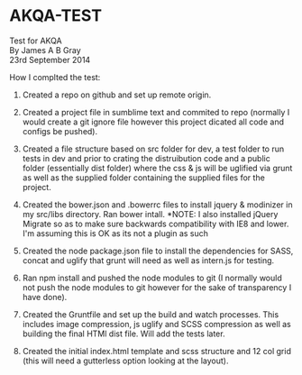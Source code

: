 AKQA-TEST
====

Test for AKQA  
By James A B Gray  
23rd September 2014  


How I complted the test:  

1. Created a repo on github and set up remote origin.

3. Created a project file in sumblime text and commited to repo (normally I would create a git ignore file however this project dicated all code and configs be pushed).

2. Created a file structure based on src folder for dev, a test folder to run tests in dev and prior to crating the distruibution code and a public folder (essentially dist folder) where the css & js will be uglified via grunt as well as the supplied folder containing the supplied files for the project.

3. Created the bower.json and .bowerrc files to install jquery & modinizer in my src/libs directory. Ran bower intall. *NOTE: I also installed jQuery Migrate so as to make sure backwards compatibility with IE8 and lower. I'm assuming this is OK as its not a plugin as such

4. Created the node package.json file to install the dependencies for SASS, concat and uglify that grunt will need as well as intern.js for testing.

5. Ran npm install and pushed the node modules to git (I normally would not push the node modules to git however for the sake of transparency I have done).

6. Created the Gruntfile and set up the build and watch processes. This includes image compression, js uglify and SCSS compression as well as building the final HTMl dist file. Will add the tests later.

7. Created the initial index.html template and scss structure and 12 col grid (this will need a gutterless option looking at the layout).

